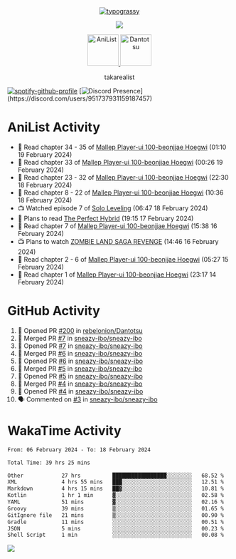 
<div align="center">
<a href="https://github.com/kawarimidoll/typograssy">
    <img alt="typograssy" src="https://typograssy.deno.dev/api?text=%E3%82%B8%E3%83%A7%E3%83%B3%E3%81%A7%E3%81%99%E3%80%82%E3%81%93%E3%82%93%E3%81%AB%E3%81%A1%E3%81%AF%20%20%5E%5E%20sup%20iam%20ibo%20--&&l0=none&l1=82d9d0&l2=027353&l3=038c4c&l4=01402e&bg=none&frame=none&speed=100&comment=">
</a>
</div>
<p align="center">
  <a href="https://skillicons.dev">
    <img src="https://skillicons.dev/icons?i=vscode,html,androidstudio,mysql,python" />
  </a>
</p>

<p align="center">    
    <a href="https://anilist.co/user/ibo/">
      <img src="https://cdn.discordapp.com/attachments/952538817880018944/1205219416065712178/a_f54f910e2add364a3da3bb2f2fce0c72.gif?ex=65d7930c&is=65c51e0c&hm=9005f405718eef845dce134539f2fcaa1e07f6d8a2f1674db63f2fade2df09a4&" alt="AniList" style="width: 70px; height: auto;">
    </a>  
    <a href="https://discord.gg/4HPZ5nAWwM">
      <img src="https://cdn.discordapp.com/attachments/952538817880018944/1205223909918642247/Image_resizer.gif?ex=65d7973c&is=65c5223c&hm=bbc85d63f50fce49a6b7809df28d525baade2090fc305fbd0094bd24cd34cf56&" alt="Dantotsu" style="width: 70px; height: auto;">
    </a>
</p>

<p align="center">
takarealist
</p>

[![spotify-github-profile](https://spotify-github-profile.vercel.app/api/view?uid=216np2gahwfhcjozqmzomew7i&cover_image=true&theme=novatorem&show_offline=true&background_color=121212&interchange=false&bar_color=53b14f&bar_color_cover=true)](https://spotify-github-profile.vercel.app/api/view?uid=216np2gahwfhcjozqmzomew7i&redirect=true)
[![Discord Presence](https://lanyard-profile-readme.vercel.app/api/951737931159187457?theme=dark&bg=Oe1116&animated=false&hideDiscrim=true&borderRadius=30px&idleMessage=currently%20offline...)](https://discord.com/users/951737931159187457)


# AniList Activity

<!-- ANILIST_ACTIVITY:start -->

-   📖 Read chapter 34 - 35 of [Mallep Player-ui 100-beonjjae Hoegwi](https://anilist.co/manga/170894) (01:10 19 February 2024)
-   📖 Read chapter 33 of [Mallep Player-ui 100-beonjjae Hoegwi](https://anilist.co/manga/170894) (00:26 19 February 2024)
-   📖 Read chapter 23 - 32 of [Mallep Player-ui 100-beonjjae Hoegwi](https://anilist.co/manga/170894) (22:30 18 February 2024)
-   📖 Read chapter 8 - 22 of [Mallep Player-ui 100-beonjjae Hoegwi](https://anilist.co/manga/170894) (10:36 18 February 2024)
-   📺 Watched episode 7 of [Solo Leveling](https://anilist.co/anime/151807) (06:47 18 February 2024)
-   📖 Plans to read [The Perfect Hybrid](https://anilist.co/manga/153869) (19:15 17 February 2024)
-   📖 Read chapter 7 of [Mallep Player-ui 100-beonjjae Hoegwi](https://anilist.co/manga/170894) (15:38 16 February 2024)
-   📺 Plans to watch [ZOMBIE LAND SAGA REVENGE](https://anilist.co/anime/110733) (14:46 16 February 2024)
-   📖 Read chapter 2 - 6 of [Mallep Player-ui 100-beonjjae Hoegwi](https://anilist.co/manga/170894) (05:27 15 February 2024)
-   📖 Read chapter 1 of [Mallep Player-ui 100-beonjjae Hoegwi](https://anilist.co/manga/170894) (23:17 14 February 2024)

<!-- ANILIST_ACTIVITY:end -->

# GitHub Activity

<!--START_SECTION:activity-->
1. 💪 Opened PR [#200](https://github.com/rebelonion/Dantotsu/pull/200) in [rebelonion/Dantotsu](https://github.com/rebelonion/Dantotsu)
2. 🎉 Merged PR [#7](https://github.com/sneazy-ibo/sneazy-ibo/pull/7) in [sneazy-ibo/sneazy-ibo](https://github.com/sneazy-ibo/sneazy-ibo)
3. 💪 Opened PR [#7](https://github.com/sneazy-ibo/sneazy-ibo/pull/7) in [sneazy-ibo/sneazy-ibo](https://github.com/sneazy-ibo/sneazy-ibo)
4. 🎉 Merged PR [#6](https://github.com/sneazy-ibo/sneazy-ibo/pull/6) in [sneazy-ibo/sneazy-ibo](https://github.com/sneazy-ibo/sneazy-ibo)
5. 💪 Opened PR [#6](https://github.com/sneazy-ibo/sneazy-ibo/pull/6) in [sneazy-ibo/sneazy-ibo](https://github.com/sneazy-ibo/sneazy-ibo)
6. 🎉 Merged PR [#5](https://github.com/sneazy-ibo/sneazy-ibo/pull/5) in [sneazy-ibo/sneazy-ibo](https://github.com/sneazy-ibo/sneazy-ibo)
7. 💪 Opened PR [#5](https://github.com/sneazy-ibo/sneazy-ibo/pull/5) in [sneazy-ibo/sneazy-ibo](https://github.com/sneazy-ibo/sneazy-ibo)
8. 🎉 Merged PR [#4](https://github.com/sneazy-ibo/sneazy-ibo/pull/4) in [sneazy-ibo/sneazy-ibo](https://github.com/sneazy-ibo/sneazy-ibo)
9. 💪 Opened PR [#4](https://github.com/sneazy-ibo/sneazy-ibo/pull/4) in [sneazy-ibo/sneazy-ibo](https://github.com/sneazy-ibo/sneazy-ibo)
10. 🗣 Commented on [#3](https://github.com/sneazy-ibo/sneazy-ibo/pull/3#issuecomment-1950283206) in [sneazy-ibo/sneazy-ibo](https://github.com/sneazy-ibo/sneazy-ibo)
<!--END_SECTION:activity-->

# WakaTime Activity

<!--START_SECTION:waka-->

```txt
From: 06 February 2024 - To: 18 February 2024

Total Time: 39 hrs 25 mins

Other            27 hrs          █████████████████░░░░░░░░   68.52 %
XML              4 hrs 55 mins   ███░░░░░░░░░░░░░░░░░░░░░░   12.51 %
Markdown         4 hrs 15 mins   ██▓░░░░░░░░░░░░░░░░░░░░░░   10.81 %
Kotlin           1 hr 1 min      ▓░░░░░░░░░░░░░░░░░░░░░░░░   02.58 %
YAML             51 mins         ▓░░░░░░░░░░░░░░░░░░░░░░░░   02.16 %
Groovy           39 mins         ▒░░░░░░░░░░░░░░░░░░░░░░░░   01.65 %
GitIgnore file   21 mins         ▒░░░░░░░░░░░░░░░░░░░░░░░░   00.90 %
Gradle           11 mins         ░░░░░░░░░░░░░░░░░░░░░░░░░   00.51 %
JSON             5 mins          ░░░░░░░░░░░░░░░░░░░░░░░░░   00.23 %
Shell Script     1 min           ░░░░░░░░░░░░░░░░░░░░░░░░░   00.08 %
```

<!--END_SECTION:waka-->

![](https://komarev.com/ghpvc/?username=sneazy-ibo&color=ff6e00&label=Counter&abbreviated=true)
